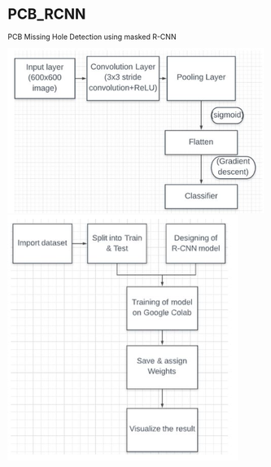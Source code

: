# PCB_RCNN
PCB Missing Hole Detection using masked R-CNN


![Model](https://github.com/RoKu1/PCB_RCNN/blob/master/Model.JPG)
![Flow Chart](https://github.com/RoKu1/PCB_RCNN/blob/master/Flow_Chart.JPG)
